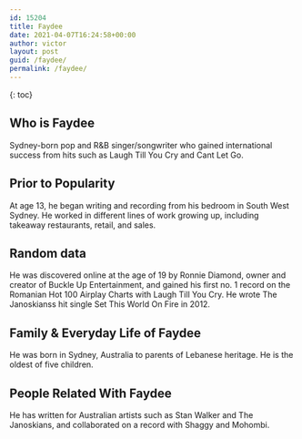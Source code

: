 ```yaml
---
id: 15204
title: Faydee
date: 2021-04-07T16:24:58+00:00
author: victor
layout: post
guid: /faydee/
permalink: /faydee/
---
```



{: toc}


## Who is Faydee



Sydney-born pop and R&B singer/songwriter who gained international success from hits such as Laugh Till You Cry and Cant Let Go.

                
                
                
## Prior to Popularity



At age 13, he began writing and recording from his bedroom in South West Sydney. He worked in different lines of work growing up, including takeaway restaurants, retail, and sales.

                
                
                
## Random data



He was discovered online at the age of 19 by Ronnie Diamond, owner and creator of Buckle Up Entertainment, and gained his first no. 1 record on the Romanian Hot 100 Airplay Charts with Laugh Till You Cry. He wrote The Janoskianss hit single Set This World On Fire in 2012.

                
                
                
## Family & Everyday Life of Faydee



He was born in Sydney, Australia to parents of Lebanese heritage. He is the oldest of five children.

                
                
                
## People Related With Faydee



He has written for Australian artists such as Stan Walker and The Janoskians, and collaborated on a record with Shaggy and Mohombi.

                
              
            
          
          
          